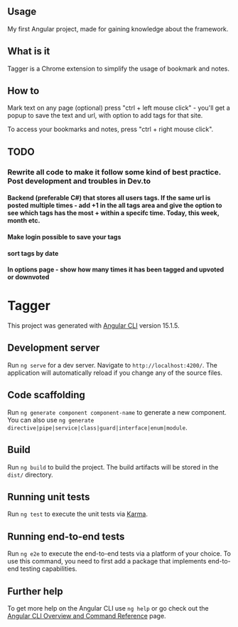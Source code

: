 ## Usage
My first Angular project, made for gaining knowledge about the framework. 

## What is it
Tagger is a Chrome extension to simplify the usage of bookmark and notes. 

## How to
Mark text on any page (optional)
press "ctrl + left mouse click" - you'll get a popup to save the text and url, with option to add tags for that site.

To access your bookmarks and notes, press "ctrl + right mouse click".

## TODO

### Rewrite all code to make it follow some kind of best practice. Post development and troubles in Dev.to

#### Backend (preferable C#) that stores all users tags. If the same url is posted multiple times - add +1 in the all tags area and give the option to see which tags has the most + within a specifc time. Today, this week, month etc.

#### Make login possible to save your tags

#### sort tags by date

#### In options page - show how many times it has been tagged and upvoted or downvoted


# Tagger

This project was generated with [Angular CLI](https://github.com/angular/angular-cli) version 15.1.5.

## Development server

Run `ng serve` for a dev server. Navigate to `http://localhost:4200/`. The application will automatically reload if you change any of the source files.

## Code scaffolding

Run `ng generate component component-name` to generate a new component. You can also use `ng generate directive|pipe|service|class|guard|interface|enum|module`.

## Build

Run `ng build` to build the project. The build artifacts will be stored in the `dist/` directory.

## Running unit tests

Run `ng test` to execute the unit tests via [Karma](https://karma-runner.github.io).

## Running end-to-end tests

Run `ng e2e` to execute the end-to-end tests via a platform of your choice. To use this command, you need to first add a package that implements end-to-end testing capabilities.

## Further help

To get more help on the Angular CLI use `ng help` or go check out the [Angular CLI Overview and Command Reference](https://angular.io/cli) page.
